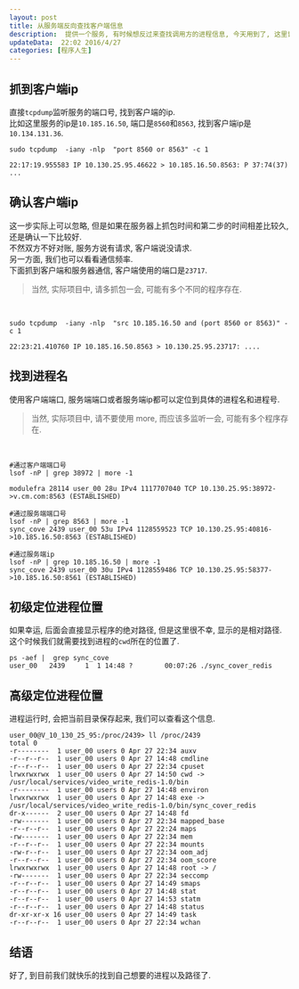 ```yaml
---  
layout: post  
title: 从服务端反向查找客户端信息
description:  提供一个服务, 有时候想反过来查找调用方的进程信息, 今天用到了, 这里记录一下.    
updateData:  22:02 2016/4/27
categories: [程序人生]
---  
```



## 抓到客户端ip

直接`tcpdump`监听服务的端口号, 找到客户端的ip.  
比如这里服务的ip是`10.185.16.50`, 端口是`8560`和`8563`, 找到客户端ip是`10.134.131.36`.  

```
sudo tcpdump  -iany -nlp  "port 8560 or 8563" -c 1         

22:17:19.955583 IP 10.130.25.95.46622 > 10.185.16.50.8563: P 37:74(37) ...
```

## 确认客户端ip

这一步实际上可以忽略, 但是如果在服务器上抓包时间和第二步的时间相差比较久, 还是确认一下比较好.  
不然双方不好对账, 服务方说有请求, 客户端说没请求.  
另一方面, 我们也可以看看通信频率.  
下面抓到客户端和服务器通信, 客户端使用的端口是`23717`.  


> 当然, 实际项目中, 请多抓包一会, 可能有多个不同的程序存在.    

<br>

```
sudo tcpdump  -iany -nlp  "src 10.185.16.50 and (port 8560 or 8563)" -c 1

22:23:21.410760 IP 10.185.16.50.8563 > 10.130.25.95.23717: ....
```

## 找到进程名

使用客户端端口, 服务端端口或者服务端ip都可以定位到具体的进程名和进程号.  


> 当然, 实际项目中, 请不要使用 more, 而应该多监听一会, 可能有多个程序存在.    

<br>

```
#通过客户端端口号
lsof -nP | grep 38972 | more -1

modulefra 28114 user_00 28u IPv4 1117707040 TCP 10.130.25.95:38972->v.cm.com:8563 (ESTABLISHED)

#通过服务端端口号
lsof -nP | grep 8563 | more -1
sync_cove 2439 user_00 53u IPv4 1128559523 TCP 10.130.25.95:40816->10.185.16.50:8563 (ESTABLISHED)

#通过服务端ip
lsof -nP | grep 10.185.16.50 | more -1
sync_cove 2439 user_00 30u IPv4 1128559486 TCP 10.130.25.95:58377->10.185.16.50:8561 (ESTABLISHED)
```


## 初级定位进程位置

如果幸运, 后面会直接显示程序的绝对路径, 但是这里很不幸, 显示的是相对路径.  
这个时候我们就需要找到进程的`cwd`所在的位置了.  

```
ps -aef |  grep sync_cove
user_00   2439     1  1 14:48 ?        00:07:26 ./sync_cover_redis
```

## 高级定位进程位置

进程运行时, 会把当前目录保存起来, 我们可以查看这个信息.  

```
user_00@V_10_130_25_95:/proc/2439> ll /proc/2439
total 0
-r--------  1 user_00 users 0 Apr 27 22:34 auxv
-r--r--r--  1 user_00 users 0 Apr 27 14:48 cmdline
-r--r--r--  1 user_00 users 0 Apr 27 22:34 cpuset
lrwxrwxrwx  1 user_00 users 0 Apr 27 14:50 cwd -> /usr/local/services/video_write_redis-1.0/bin
-r--------  1 user_00 users 0 Apr 27 14:48 environ
lrwxrwxrwx  1 user_00 users 0 Apr 27 14:48 exe -> /usr/local/services/video_write_redis-1.0/bin/sync_cover_redis
dr-x------  2 user_00 users 0 Apr 27 14:48 fd
-rw-------  1 user_00 users 0 Apr 27 22:34 mapped_base
-r--r--r--  1 user_00 users 0 Apr 27 22:24 maps
-rw-------  1 user_00 users 0 Apr 27 22:34 mem
-r--r--r--  1 user_00 users 0 Apr 27 22:34 mounts
-rw-r--r--  1 user_00 users 0 Apr 27 22:34 oom_adj
-r--r--r--  1 user_00 users 0 Apr 27 22:34 oom_score
lrwxrwxrwx  1 user_00 users 0 Apr 27 14:48 root -> /
-rw-------  1 user_00 users 0 Apr 27 22:34 seccomp
-r--r--r--  1 user_00 users 0 Apr 27 14:49 smaps
-r--r--r--  1 user_00 users 0 Apr 27 14:48 stat
-r--r--r--  1 user_00 users 0 Apr 27 14:53 statm
-r--r--r--  1 user_00 users 0 Apr 27 14:48 status
dr-xr-xr-x 16 user_00 users 0 Apr 27 14:49 task
-r--r--r--  1 user_00 users 0 Apr 27 22:34 wchan
```

## 结语

好了, 到目前我们就快乐的找到自己想要的进程以及路径了.  

